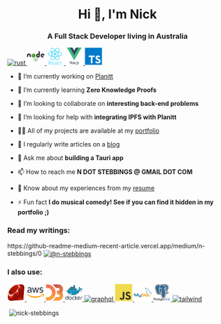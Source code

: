 <h1 align="center">Hi 👋, I'm Nick</h1>
<h3 align="center">A Full Stack Developer living in Australia</h3>

<p align="left"> <a href="https://www.rust-lang.org" target="_blank" rel="noreferrer"> <img src="https://github.com/user-attachments/assets/ae10b73f-aa64-48d5-bfd9-64561b466270" alt="rust" width="40" height="40"/> </a> <a href="https://nodejs.org" target="_blank" rel="noreferrer"> <img src="https://raw.githubusercontent.com/devicons/devicon/master/icons/nodejs/nodejs-original-wordmark.svg" alt="nodejs" width="40" height="40"/> </a>  <a href="https://reactjs.org/" target="_blank" rel="noreferrer"> <img src="https://raw.githubusercontent.com/devicons/devicon/master/icons/react/react-original-wordmark.svg" alt="react" width="40" height="40"/> </a>  <a href="https://vuejs.org/" target="_blank" rel="noreferrer"> <img src="https://raw.githubusercontent.com/devicons/devicon/master/icons/vuejs/vuejs-original-wordmark.svg" alt="vuejs" width="40" height="40"/> </a> <a href="https://www.typescriptlang.org/" target="_blank" rel="noreferrer"> <img src="https://raw.githubusercontent.com/devicons/devicon/master/icons/typescript/typescript-original.svg" alt="typescript" width="40" height="40"/> </a></p>

- 🔭 I’m currently working on [Planitt](https://planitt.io)

- 🌱 I’m currently learning **Zero Knowledge Proofs**

- 👯 I’m looking to collaborate on **interesting back-end problems**

- 🤝 I’m looking for help with **integrating IPFS with Planitt**

- 👨‍💻 All of my projects are available at my [portfolio](https://nickstebbingsportfolio.netlify.app/)

- 📝 I regularly write articles on a [blog](https://n-stebbings.medium.com/)

- 💬 Ask me about **building a Tauri app**

- 📫 How to reach me **N DOT STEBBINGS @ GMAIL DOT COM**

- 📄 Know about my experiences from my [resume](https://nickstebbings.com/assets/resume.b20eb635.pdf)

- ⚡ Fun fact **I do musical comedy! See if you can find it hidden in my portfolio ;)**

<h3 align="left">Read my writings:</h3>
<p align="left">
    https://github-readme-medium-recent-article.vercel.app/medium/n-stebbings/0
<a href="https://medium.com/@n-stebbings" target="blank"><img align="center" src="https://raw.githubusercontent.com/rahuldkjain/github-profile-readme-generator/master/src/images/icons/Social/medium.svg" alt="@n-stebbings" height="30" width="40" /></a>
</p>

<h3 align="left">I also use:</h3>
<p align="left"> <a href="https://www.ruby-lang.org/en/" target="_blank" rel="noreferrer"> <img src="https://raw.githubusercontent.com/devicons/devicon/master/icons/ruby/ruby-original.svg" alt="ruby" width="40" height="40"/> </a> <a href="https://aws.amazon.com" target="_blank" rel="noreferrer"> <img src="https://raw.githubusercontent.com/devicons/devicon/master/icons/amazonwebservices/amazonwebservices-original-wordmark.svg" alt="aws" width="40" height="40"/> </a> <a href="https://d3js.org/" target="_blank" rel="noreferrer"> <img src="https://raw.githubusercontent.com/devicons/devicon/master/icons/d3js/d3js-original.svg" alt="d3js" width="40" height="40"/> </a> <a href="https://www.docker.com/" target="_blank" rel="noreferrer"> <img src="https://raw.githubusercontent.com/devicons/devicon/master/icons/docker/docker-original-wordmark.svg" alt="docker" width="40" height="40"/> </a> <a href="https://graphql.org" target="_blank" rel="noreferrer"> <img src="https://www.vectorlogo.zone/logos/graphql/graphql-icon.svg" alt="graphql" width="40" height="40"/> </a> <a href="https://developer.mozilla.org/en-US/docs/Web/JavaScript" target="_blank" rel="noreferrer"> <img src="https://raw.githubusercontent.com/devicons/devicon/master/icons/javascript/javascript-original.svg" alt="javascript" width="40" height="40"/> </a> <a href="https://www.mysql.com/" target="_blank" rel="noreferrer"> <img src="https://raw.githubusercontent.com/devicons/devicon/master/icons/mysql/mysql-original-wordmark.svg" alt="mysql" width="40" height="40"/> </a><a href="https://www.postgresql.org" target="_blank" rel="noreferrer"> <img src="https://raw.githubusercontent.com/devicons/devicon/master/icons/postgresql/postgresql-original-wordmark.svg" alt="postgresql" width="40" height="40"/> </a> <a href="https://tailwindcss.com/" target="_blank" rel="noreferrer"> <img src="https://www.vectorlogo.zone/logos/tailwindcss/tailwindcss-icon.svg" alt="tailwind" width="40" height="40"/> </a> </p>

<p>&nbsp;<img align="center" src="https://github-readme-stats.vercel.app/api?username=nick-stebbings&show_icons=true&locale=en" alt="nick-stebbings" /></p>

